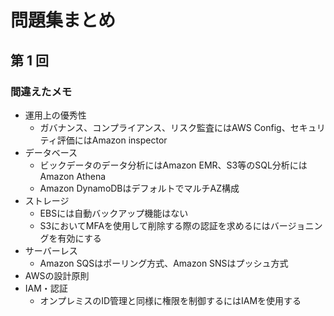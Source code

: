 # 問題集まとめ

## 第 1 回
### 間違えたメモ
* 運用上の優秀性
  * ガバナンス、コンプライアンス、リスク監査にはAWS Config、セキュリティ評価にはAmazon inspector
* データベース
  * ビックデータのデータ分析にはAmazon EMR、S3等のSQL分析にはAmazon Athena
  * Amazon DynamoDBはデフォルトでマルチAZ構成
* ストレージ
  * EBSには自動バックアップ機能はない
  * S3においてMFAを使用して削除する際の認証を求めるにはバージョニングを有効にする
* サーバーレス
  * Amazon SQSはポーリング方式、Amazon SNSはプッシュ方式
* AWSの設計原則
* IAM・認証
  * オンプレミスのID管理と同様に権限を制御するにはIAMを使用する